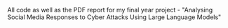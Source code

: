 All code as well as the PDF report for my final year project - "Analysing Social Media Responses to Cyber Attacks Using Large Language Models"
